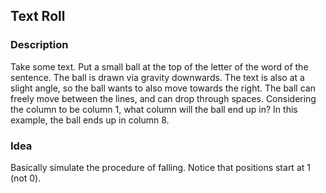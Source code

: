 ## Text Roll
### Description
Take some text. Put a small ball at the top of the letter of the word of the sentence. The ball is drawn via gravity downwards. The text is also at a slight angle, so the ball wants to also move towards the right. The ball can freely move between the lines, and can drop through spaces. Considering the column to be column 1, what column will the ball end up in? In this example, the ball ends up in column 8.

### Idea
Basically simulate the procedure of falling. Notice that positions start at 1 (not 0).